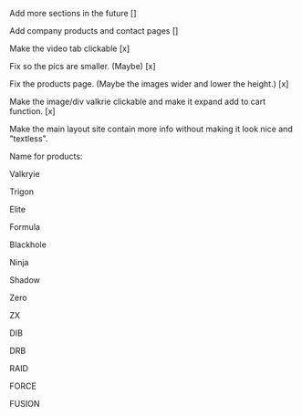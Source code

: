 Add more sections in the future []

Add company products and contact pages []

Make the video tab clickable [x]

Fix so the pics are smaller. (Maybe) [x]

Fix the products page. (Maybe the images wider and lower the height.) [x]

Make the image/div valkrie clickable and make it expand add to cart function. [x]

Make the main layout site contain more info without making it look nice and "textless".

Name for products:

  Valkryie
  
  Trigon
  
  Elite
  
  Formula
  
  Blackhole
  
  Ninja
  
  Shadow
  
  Zero
  
  ZX
  
  DIB
  
  DRB
  
  RAID
  
  FORCE

  FUSION
